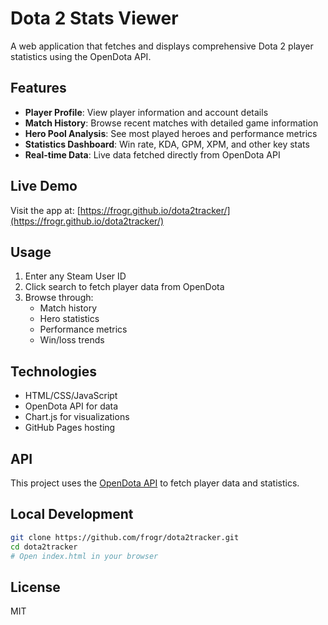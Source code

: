 # Dota 2 Stats Viewer

A web application that fetches and displays comprehensive Dota 2 player statistics using the OpenDota API.

## Features

- **Player Profile**: View player information and account details
- **Match History**: Browse recent matches with detailed game information
- **Hero Pool Analysis**: See most played heroes and performance metrics
- **Statistics Dashboard**: Win rate, KDA, GPM, XPM, and other key stats
- **Real-time Data**: Live data fetched directly from OpenDota API

## Live Demo

Visit the app at: [https://frogr.github.io/dota2tracker/](https://frogr.github.io/dota2tracker/)

## Usage

1. Enter any Steam User ID
2. Click search to fetch player data from OpenDota
3. Browse through:
   - Match history
   - Hero statistics
   - Performance metrics
   - Win/loss trends

## Technologies

- HTML/CSS/JavaScript
- OpenDota API for data
- Chart.js for visualizations
- GitHub Pages hosting

## API

This project uses the [OpenDota API](https://docs.opendota.com/) to fetch player data and statistics.

## Local Development

```bash
git clone https://github.com/frogr/dota2tracker.git
cd dota2tracker
# Open index.html in your browser
```

## License

MIT
